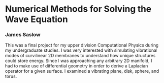 # Numerical Methods for Solving the Wave Equation
### James Saslow

This was a final project for my upper division Computational Physics during my undergraduate studies. I was very interested with simulating vibrational modes of curvilinear 2D membranes to understand how unique structures could store energy. Since I was approaching any arbitrary 2D manifold, I had to make use of differential geometry in order to derive a Laplacian operator for a given surface. I examined a vibrating plane, disk, sphere, and torus.
